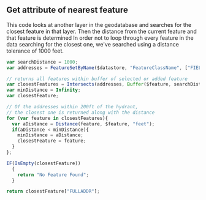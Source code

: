 ##  Get attribute of nearest feature

This code looks at another layer in the geodatabase and searches for the closest feature in that layer. 
Then the distance from the current feature and that feature is determined
In order not to loop through every feature in the data searching for the closest one, we've searched using a distance tolerance of 1000 feet.

```js
var searchDistance = 1000;
var addresses = FeatureSetByName($datastore, "FeatureClassName", ["FIELD_NAME"], true);

// returns all features within buffer of selected or added feature
var closestFeatures = Intersects(addresses, Buffer($feature, searchDistance, "feet"));
var minDistance = Infinity;
var closestFeature;

// Of the addresses within 200ft of the hydrant,
// the closest one is returned along with the distance
for (var feature in closestFeatures){
  var aDistance = Distance(feature, $feature, "feet");
  if(aDistance < minDistance){
    minDistance = aDistance;
    closestFeature = feature;
  }
};

IF(IsEmpty(closestFeature))
  {
    return "No Feature Found";
  }

return closestFeature["FULLADDR"];
```
